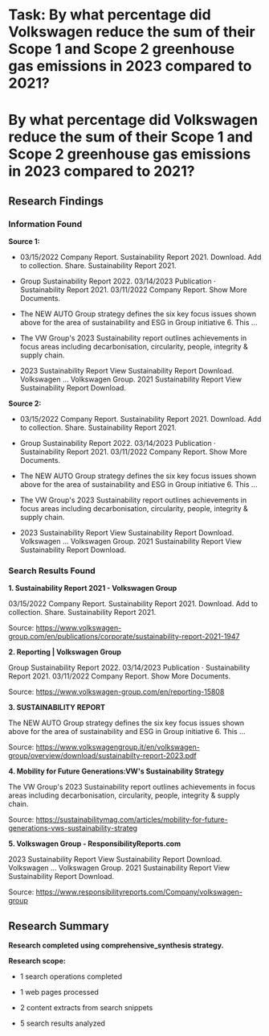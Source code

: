 # Task: By what percentage did Volkswagen reduce the sum of their Scope 1 and Scope 2 greenhouse gas emissions in 2023 compared to 2021?

# By what percentage did Volkswagen reduce the sum of their Scope 1 and Scope 2 greenhouse gas emissions in 2023 compared to 2021?

## Research Findings

### Information Found

**Source 1:**

- 03/15/2022 Company Report. Sustainability Report 2021. Download. Add to collection. Share. Sustainability Report 2021.

- Group Sustainability Report 2022. 03/14/2023 Publication · Sustainability Report 2021. 03/11/2022 Company Report. Show More Documents.

- The NEW AUTO Group strategy defines the six key focus issues shown above for the area of sustainability and ESG in Group initiative 6. This ...

- The VW Group's 2023 Sustainability report outlines achievements in focus areas including decarbonisation, circularity, people, integrity & supply chain.

- 2023 Sustainability Report View Sustainability Report Download. Volkswagen ... Volkswagen Group. 2021 Sustainability Report View Sustainability Report Download.



**Source 2:**

- 03/15/2022 Company Report. Sustainability Report 2021. Download. Add to collection. Share. Sustainability Report 2021.

- Group Sustainability Report 2022. 03/14/2023 Publication · Sustainability Report 2021. 03/11/2022 Company Report. Show More Documents.

- The NEW AUTO Group strategy defines the six key focus issues shown above for the area of sustainability and ESG in Group initiative 6. This ...

- The VW Group's 2023 Sustainability report outlines achievements in focus areas including decarbonisation, circularity, people, integrity & supply chain.

- 2023 Sustainability Report View Sustainability Report Download. Volkswagen ... Volkswagen Group. 2021 Sustainability Report View Sustainability Report Download.



### Search Results Found

**1. Sustainability Report 2021 - Volkswagen Group**

03/15/2022 Company Report. Sustainability Report 2021. Download. Add to collection. Share. Sustainability Report 2021.

Source: https://www.volkswagen-group.com/en/publications/corporate/sustainability-report-2021-1947



**2. Reporting | Volkswagen Group**

Group Sustainability Report 2022. 03/14/2023 Publication · Sustainability Report 2021. 03/11/2022 Company Report. Show More Documents.

Source: https://www.volkswagen-group.com/en/reporting-15808



**3. SUSTAINABILITY REPORT**

The NEW AUTO Group strategy defines the six key focus issues shown above for the area of sustainability and ESG in Group initiative 6. This ...

Source: https://www.volkswagengroup.it/en/volkswagen-group/overview/download/sustainabilty-report-2023.pdf



**4. Mobility for Future Generations:VW's Sustainability Strategy**

The VW Group's 2023 Sustainability report outlines achievements in focus areas including decarbonisation, circularity, people, integrity & supply chain.

Source: https://sustainabilitymag.com/articles/mobility-for-future-generations-vws-sustainability-strateg



**5. Volkswagen Group - ResponsibilityReports.com**

2023 Sustainability Report View Sustainability Report Download. Volkswagen ... Volkswagen Group. 2021 Sustainability Report View Sustainability Report Download.

Source: https://www.responsibilityreports.com/Company/volkswagen-group



## Research Summary

**Research completed using comprehensive_synthesis strategy.**


**Research scope:**

- 1 search operations completed

- 1 web pages processed

- 2 content extracts from search snippets

- 5 search results analyzed
